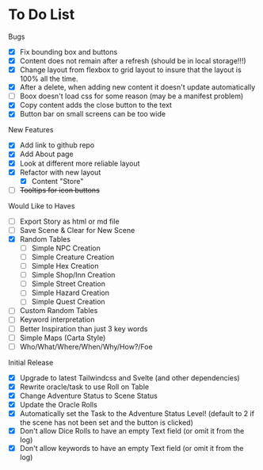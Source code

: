 # To Do List

Bugs
- [X] Fix bounding box and buttons
- [X] Content does not remain after a refresh (should be in local storage!!!)
- [X] Change layout from flexbox to grid layout to insure that the layout is 100% all the time.
- [X] After a delete, when adding new content it doesn't update automatically
- [ ] Boox doesn't load css for some reason (may be a manifest problem)
- [X] Copy content adds the close button to the text
- [X] Button bar on small screens can be too wide

New Features
- [X] Add link to github repo
- [X] Add About page
- [X] Look at different more reliable layout
- [X] Refactor with new layout
  - [X] Content "Store"
- [ ] ~~Tooltips for icon buttons~~

Would Like to Haves
- [ ] Export Story as html or md file
- [ ] Save Scene & Clear for New Scene
- [X] Random Tables
  - [ ] Simple NPC Creation
  - [ ] Simple Creature Creation
  - [ ] Simple Hex Creation
  - [ ] Simple Shop/Inn Creation
  - [ ] Simple Street Creation
  - [ ] Simple Hazard Creation
  - [ ] Simple Quest Creation
- [ ] Custom Random Tables
- [ ] Keyword interpretation
- [ ] Better Inspiration than just 3 key words
- [ ] Simple Maps (Carta Style)
- [ ] Who/What/Where/When/Why/How?/Foe

Initial Release
- [X] Upgrade to latest Tailwindcss and Svelte (and other dependencies)
- [X] Rewrite oracle/task to use Roll on Table
- [X] Change Adventure Status to Scene Status
- [X] Update the Oracle Rolls
- [X] Automatically set the Task to the Adventure Status Level! (default to 2 if the scene has not been set and the button is clicked)
- [X] Don't allow Dice Rolls to have an empty Text field (or omit it from the log)
- [X] Don't allow keywords to have an empty Text field (or omit it from the log)

